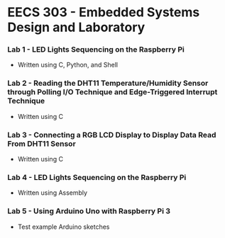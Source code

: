 # EECS 303 - Embedded Systems Design and Laboratory

### Lab 1 - LED Lights Sequencing on the Raspberry Pi
- Written using C, Python, and Shell

### Lab 2 - Reading the DHT11 Temperature/Humidity Sensor through Polling I/O Technique and Edge-Triggered Interrupt Technique
- Written using C

### Lab 3 - Connecting a RGB LCD Display to Display Data Read From DHT11 Sensor
- Written using C

### Lab 4 - LED Lights Sequencing on the Raspberry Pi
- Written using Assembly

### Lab 5 - Using Arduino Uno with Raspberry Pi 3
- Test example Arduino sketches
